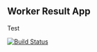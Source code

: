 ## Worker Result App
Test

[![Build Status](http://34.76.152.249:8080/buildStatus/icon?job=instavote%2Fresult-build&subject=Build&color=blue)](http://34.76.152.249:8080/job/instavote/job/result-build/)
